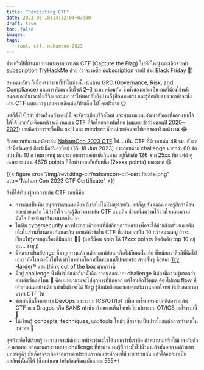 ```yaml
---
title: "Revisiting CTF"
date: 2023-06-18T14:32:04+07:00
draft: true
toc: false
images:
tags:
  - rant, ctf, nahamcon-2023
---
```


ช่วงครึ่งปีที่ผ่านมา ห่างหายจากการเล่น CTF (Capture the Flag) ไปพักใหญ่ และเลิกจ่ายค่า subscription TryHackMe ด้วย (ว่าจะรอซื้อ subscription รายปี ช่วง Black Friday 🤔)

สาเหตุหลักๆ ก็เนื่องจากงานที่ทำในช่วงนี้ เน้นด้าน GRC (Governance, Risk, and Compliance) และการพัฒนาเว็บไซต์ 2–3 ระบบพร้อมกัน ซึ่งทั้งสองอย่างเป็นงานที่ต้องใช้พลังสมองและกินเวลาในชีวิตเยอะมาก ทำให้พอกลับถึงบ้านก็รู้สึกหมดแรง และรู้สึกเสียดายเวลาถ้าจะนั่งเล่น CTF แบบยาวๆ เลยพาลเลิกเล่น/ทำแล็บ ไปโดยปริยาย 😑

แต่ก็ตั้งใจไว้ว่า ช่วงครึ่งหลังของปีนี้ จะจัดระเบียบชีวิตใหม่ และทำตามแผนพัฒนาตัวเองที่ออกแบบไว้ให้ได้ บวกกับเดือนหน้าจะมีงานแข่ง CTF ที่จัดโดยกองทัพไทย ([ผมเคยเข้าร่วมตอนปี 2020–2021](/posts/2021-rtarf-cyber-security-contest/)) เลยคิดว่าควรจะรื้อฟื้น skill และ mindset ซักหน่อยก่อนจะไปเจอของจริงหน้างาน 😂

ก็เลยชวนทีมงานสมัครเล่น [NahamCon 2023 CTF](https://ctf.nahamcon.com/) ไป&hellip; เป็น CTF ที่มีเวลาเล่น 48 ชม. ตั้งแต่เช้ามืดวันศุกร์ ถึงเช้ามืดวันอาทิตย์ (16–18 Jun 2023) ประกอบด้วย challenge มากกว่า 60 ข้อ แบ่งเป็น 10 กว่าหมวดหมู่ ผลประกอบการออกมาดีเกินคาด อยู่ที่ลำดับ 126 จาก 25xx ทีม แต่ถ้าดูเฉพาะคะแนน 4676 points ก็คือห่างจากอันดับหนึ่ง (2xxxx points) เยอะมาก 😆

{{< figure src="/img/revisiting-ctf/nahamcon-ctf-certificate.png" attr="NahamCon 2023 CTF Certificate" >}}

สิ่งที่ได้เรียนรู้จากการเล่น CTF รอบนี้คือ

* การเล่นเป็นทีม สนุกกว่าเล่นคนเดียว ถึงจะไม่ได้นั่งอยู่ด้วยกัน แต่ก็คุยกันตลอด และรู้สึกว่ามีคนคอยช่วยเหลือ ให้กำลังใจ และรู้สึกว่าการเล่น CTF แบบทีม ช่วยเพิ่มความไว้วางใจ และความมั่นใจ ที่จะพึ่งพาทีมงานมากขึ้น ✨
* ในทีม cybersecurity ควรประกอบด้วยคนที่มีสกิลหลากหลาย เพื่อจะได้ช่วยส่งเสริมและเติมเต็มในส่วนที่ขาดของกันและกัน เอาแค่หัวข้อใน CTF ที่แบ่งออกเป็น 10 กว่าหมวดหมู่ ถ้าจะเรียนให้รู้ครบทุกเรื่องก็มึนแล้ว 😵‍💫 (แต่ก็มีคน solo ได้ 17xxx points ติดอันอับ top 10 อยู่นะ&hellip; ชาบูๆ)
* มีหลาย challenge ที่มาถูกทางแล้ว แต่ยอมแพ้ก่อน หรือไม่ก็หมดไอเดีย ที่หนักกว่าคือมีที่คิดไปเองว่ามันไปทางนั้นไม่ได้ ทำให้พลาดโอกาสได้คะแนนไปหลายข้อ สรุปสั้นๆ คือต้อง [Try Harder](https://www.offsec.com/offsec/what-it-means-to-try-harder/)&reg; และ think out of the box มากกว่านี้
* มีอยู่ challenge นึงที่ทำได้แล้วก็มานั่งคิด ว่าคนออกแบบ challenge นี่ต้องมีความรู้มากกว่าคนเล่นซักแค่ไหน 🧠 คือผมพยายามจะไปทุกทางที่นึกออก แต่โดนดักไว้หมด ต้องไปตาม flow ที่เค้ากำหนดอย่างเดียวเท่านั้นถึงจะได้ flag รู้สึกนับถือและขอบคุณทีมงานออกโจทย์ ที่เสียสละเวลามาทำ CTF ให้
* ชอบที่เห็นโจทย์แนว DevOps และระบบ ICS/OT/IoT เพิ่มมากขึ้น เพราะปกติต้องรอเล่น CTF ของ Dragos หรือ SANS เท่านั้น ถ้าอยากเห็นโจทย์เกี่ยวกับระบบ OT/ICS อะไรพวกนี้ 🥹
* ได้เรียนรู้ concepts, techniques, และ tools ใหม่ๆ ที่อาจจะเป็นประโยชน์ต่อการทำงานในอนาคต 🤩

สุดท้ายคือได้เรียนรู้ว่า เราอาจจะมีศักยภาพที่จะทำอะไรได้มากกว่าที่เราคิด ถ้าพยายามหรือให้เวลากับตัวเองมากพอ บอกตามตรงว่าหลาย challenge ที่ทำผ่าน ผมรู้สึกว่ามั่วไปมั่วมาแล้วมันออก แต่ถ้ามาทบทวนดูดีๆ มันก็อาจจะเกิดจากการเอาประสบการณ์และทักษะที่มี มายำรวมกัน แล้วได้ออกมาเป็นผลลัพธ์นั้นก็ได้ (ซึ่งแน่นอนว่ายังต้องพัฒนาอีกเยอะ 555+)
